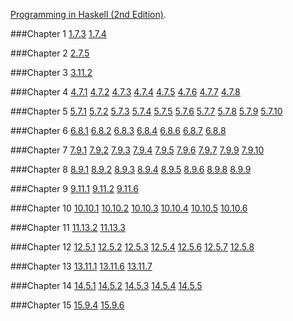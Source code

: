 [Programming in Haskell (2nd Edition)](http://www.cs.nott.ac.uk/~pszgmh/pih.html).

###Chapter 1
[1.7.3](https://github.com/WentaoZero/Programming-in-Haskell/blob/master/Chapter-1/Exercise_1_7_3.hs) [1.7.4](https://github.com/WentaoZero/Programming-in-Haskell/blob/master/Chapter-1/Exercise_1_7_4.hs)

###Chapter 2
[2.7.5](https://github.com/WentaoZero/Programming-in-Haskell/blob/master/Chapter-2/Exercise_2_7_5.hs)

###Chapter 3
[3.11.2](https://github.com/WentaoZero/Programming-in-Haskell/blob/master/Chapter-3/Exercise_3_11_2.hs)

###Chapter 4
[4.7.1](https://github.com/WentaoZero/Programming-in-Haskell/blob/master/Chapter-4/Exercise_4_7_1.hs) [4.7.2](https://github.com/WentaoZero/Programming-in-Haskell/blob/master/Chapter-4/Exercise_4_7_2.hs) [4.7.3](https://github.com/WentaoZero/Programming-in-Haskell/blob/master/Chapter-4/Exercise_4_7_3.hs) [4.7.4](https://github.com/WentaoZero/Programming-in-Haskell/blob/master/Chapter-4/Exercise_4_7_4.hs) [4.7.5](https://github.com/WentaoZero/Programming-in-Haskell/blob/master/Chapter-4/Exercise_4_7_5.hs) [4.7.6](https://github.com/WentaoZero/Programming-in-Haskell/blob/master/Chapter-4/Exercise_4_7_6.hs) [4.7.7](https://github.com/WentaoZero/Programming-in-Haskell/blob/master/Chapter-4/Exercise_4_7_7.hs) [4.7.8](https://github.com/WentaoZero/Programming-in-Haskell/blob/master/Chapter-4/Exercise_4_7_8.hs)

###Chapter 5
[5.7.1](https://github.com/WentaoZero/Programming-in-Haskell/blob/master/Chapter-5/Exercise_5_7_1.hs) [5.7.2](https://github.com/WentaoZero/Programming-in-Haskell/blob/master/Chapter-5/Exercise_5_7_2.hs) [5.7.3](https://github.com/WentaoZero/Programming-in-Haskell/blob/master/Chapter-5/Exercise_5_7_3.hs) [5.7.4](https://github.com/WentaoZero/Programming-in-Haskell/blob/master/Chapter-5/Exercise_5_7_4.hs) [5.7.5](https://github.com/WentaoZero/Programming-in-Haskell/blob/master/Chapter-5/Exercise_5_7_5.hs) [5.7.6](https://github.com/WentaoZero/Programming-in-Haskell/blob/master/Chapter-5/Exercise_5_7_6.hs) [5.7.7](https://github.com/WentaoZero/Programming-in-Haskell/blob/master/Chapter-5/Exercise_5_7_7.hs) [5.7.8](https://github.com/WentaoZero/Programming-in-Haskell/blob/master/Chapter-5/Exercise_5_7_8.hs) [5.7.9](https://github.com/WentaoZero/Programming-in-Haskell/blob/master/Chapter-5/Exercise_5_7_9.hs) [5.7.10](https://github.com/WentaoZero/Programming-in-Haskell/blob/master/Chapter-5/Exercise_5_7_10.hs)

###Chapter 6
[6.8.1](https://github.com/WentaoZero/Programming-in-Haskell/blob/master/Chapter-6/Exercise_6_8_1.hs) [6.8.2](https://github.com/WentaoZero/Programming-in-Haskell/blob/master/Chapter-6/Exercise_6_8_2.hs) [6.8.3](https://github.com/WentaoZero/Programming-in-Haskell/blob/master/Chapter-6/Exercise_6_8_3.hs) [6.8.4](https://github.com/WentaoZero/Programming-in-Haskell/blob/master/Chapter-6/Exercise_6_8_4.hs) [6.8.6](https://github.com/WentaoZero/Programming-in-Haskell/blob/master/Chapter-6/Exercise_6_8_6.hs) [6.8.7](https://github.com/WentaoZero/Programming-in-Haskell/blob/master/Chapter-6/Exercise_6_8_7.hs) [6.8.8](https://github.com/WentaoZero/Programming-in-Haskell/blob/master/Chapter-6/Exercise_6_8_8.hs)

###Chapter 7
[7.9.1](https://github.com/WentaoZero/Programming-in-Haskell/blob/master/Chapter-7/Exercise_7_9_1.hs) [7.9.2](https://github.com/WentaoZero/Programming-in-Haskell/blob/master/Chapter-7/Exercise_7_9_2.hs) [7.9.3](https://github.com/WentaoZero/Programming-in-Haskell/blob/master/Chapter-7/Exercise_7_9_3.hs) [7.9.4](https://github.com/WentaoZero/Programming-in-Haskell/blob/master/Chapter-7/Exercise_7_9_4.hs) [7.9.5](https://github.com/WentaoZero/Programming-in-Haskell/blob/master/Chapter-7/Exercise_7_9_5.hs) [7.9.6](https://github.com/WentaoZero/Programming-in-Haskell/blob/master/Chapter-7/Exercise_7_9_6.hs) [7.9.7](https://github.com/WentaoZero/Programming-in-Haskell/blob/master/Chapter-7/Exercise_7_9_7.hs) [7.9.9](https://github.com/WentaoZero/Programming-in-Haskell/blob/master/Chapter-7/Exercise_7_9_9.hs) [7.9.10](https://github.com/WentaoZero/Programming-in-Haskell/blob/master/Chapter-7/Exercise_7_9_10.hs)

###Chapter 8
[8.9.1](https://github.com/WentaoZero/Programming-in-Haskell/blob/master/Chapter-8/Exercise_8_9_1.hs) [8.9.2](https://github.com/WentaoZero/Programming-in-Haskell/blob/master/Chapter-8/Exercise_8_9_2.hs) [8.9.3](https://github.com/WentaoZero/Programming-in-Haskell/blob/master/Chapter-8/Exercise_8_9_3.hs) [8.9.4](https://github.com/WentaoZero/Programming-in-Haskell/blob/master/Chapter-8/Exercise_8_9_4.hs) [8.9.5](https://github.com/WentaoZero/Programming-in-Haskell/blob/master/Chapter-8/Exercise_8_9_5.hs) [8.9.6](https://github.com/WentaoZero/Programming-in-Haskell/blob/master/Chapter-8/Exercise_8_9_6.hs) [8.9.8](https://github.com/WentaoZero/Programming-in-Haskell/blob/master/Chapter-8/Exercise_8_9_8.hs) [8.9.9](https://github.com/WentaoZero/Programming-in-Haskell/blob/master/Chapter-8/Exercise_8_9_9.hs)

###Chapter 9
[9.11.1](https://github.com/WentaoZero/Programming-in-Haskell/blob/master/Chapter-9/Exercise_9_11_1.hs) [9.11.2](https://github.com/WentaoZero/Programming-in-Haskell/blob/master/Chapter-9/Exercise_9_11_2.hs) [9.11.6](https://github.com/WentaoZero/Programming-in-Haskell/blob/master/Chapter-9/Exercise_9_11_6.hs)

###Chapter 10
[10.10.1](https://github.com/WentaoZero/Programming-in-Haskell/blob/master/Chapter-10/Exercise_10_10_1.hs) [10.10.2](https://github.com/WentaoZero/Programming-in-Haskell/blob/master/Chapter-10/Exercise_10_10_2.hs) [10.10.3](https://github.com/WentaoZero/Programming-in-Haskell/blob/master/Chapter-10/Exercise_10_10_3.hs) [10.10.4](https://github.com/WentaoZero/Programming-in-Haskell/blob/master/Chapter-10/Exercise_10_10_4.hs) [10.10.5](https://github.com/WentaoZero/Programming-in-Haskell/blob/master/Chapter-10/Exercise_10_10_5.hs) [10.10.6](https://github.com/WentaoZero/Programming-in-Haskell/blob/master/Chapter-10/Exercise_10_10_6.hs)

###Chapter 11
[11.13.2](https://github.com/WentaoZero/Programming-in-Haskell/blob/master/Chapter-11/Exercise_11_13_2.hs) [11.13.3](https://github.com/WentaoZero/Programming-in-Haskell/blob/master/Chapter-11/Exercise_11_13_3.hs)

###Chapter 12
[12.5.1](https://github.com/WentaoZero/Programming-in-Haskell/blob/master/Chapter-12/Exercise_12_5_1.hs) [12.5.2](https://github.com/WentaoZero/Programming-in-Haskell/blob/master/Chapter-12/Exercise_12_5_2.hs) [12.5.3](https://github.com/WentaoZero/Programming-in-Haskell/blob/master/Chapter-12/Exercise_12_5_3.hs) [12.5.4](https://github.com/WentaoZero/Programming-in-Haskell/blob/master/Chapter-12/Exercise_12_5_4.hs) [12.5.6](https://github.com/WentaoZero/Programming-in-Haskell/blob/master/Chapter-12/Exercise_12_5_6.hs) [12.5.7](https://github.com/WentaoZero/Programming-in-Haskell/blob/master/Chapter-12/Exercise_12_5_7.hs) [12.5.8](https://github.com/WentaoZero/Programming-in-Haskell/blob/master/Chapter-12/Exercise_12_5_8.hs)

###Chapter 13
[13.11.1](https://github.com/WentaoZero/Programming-in-Haskell/blob/master/Chapter-13/Exercise_13_11_1.hs) [13.11.6](https://github.com/WentaoZero/Programming-in-Haskell/blob/master/Chapter-13/Exercise_13_11_6.hs) [13.11.7](https://github.com/WentaoZero/Programming-in-Haskell/blob/master/Chapter-13/Exercise_13_11_7.hs)

###Chapter 14
[14.5.1](https://github.com/WentaoZero/Programming-in-Haskell/blob/master/Chapter-14/Exercise_14_5_1.hs) [14.5.2](https://github.com/WentaoZero/Programming-in-Haskell/blob/master/Chapter-14/Exercise_14_5_2.hs) [14.5.3](https://github.com/WentaoZero/Programming-in-Haskell/blob/master/Chapter-14/Exercise_14_5_3.hs) [14.5.4](https://github.com/WentaoZero/Programming-in-Haskell/blob/master/Chapter-14/Exercise_14_5_4.hs) [14.5.5](https://github.com/WentaoZero/Programming-in-Haskell/blob/master/Chapter-14/Exercise_14_5_5.hs)

###Chapter 15
[15.9.4](https://github.com/WentaoZero/Programming-in-Haskell/blob/master/Chapter-15/Exercise_15_9_4.hs) [15.9.6](https://github.com/WentaoZero/Programming-in-Haskell/blob/master/Chapter-15/Exercise_15_9_6.hs)